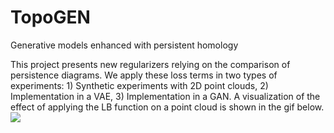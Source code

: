 # TopoGEN

Generative models enhanced with persistent homology

This project presents new regularizers relying on the comparison of persistence diagrams. We apply these loss terms in two types of experiments: 1) Synthetic experiments with 2D point clouds, 2) Implementation in a VAE, 3) Implementation in a GAN. A visualization of the effect of applying the LB function on a point cloud is shown in the gif below. ![](https://github.com/JackBJ23/TopoGEN/test1_gif.gif)
